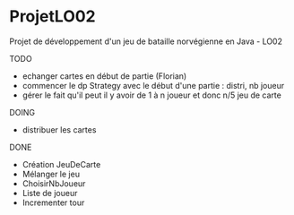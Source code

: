 ProjetLO02
==========

Projet de développement d'un jeu de bataille norvégienne en Java - LO02 

TODO 
- echanger cartes en début de partie (Florian)
- commencer le dp Strategy avec le début d'une partie : distri, nb joueur 
- gérer le fait qu'il peut il y avoir de 1 à n joueur et donc n/5 jeu de carte

DOING 
 - distribuer les cartes 

DONE 
- Création JeuDeCarte
 - Mélanger le jeu
 - ChoisirNbJoueur
 - Liste de joueur
 - Incrementer tour 
 

